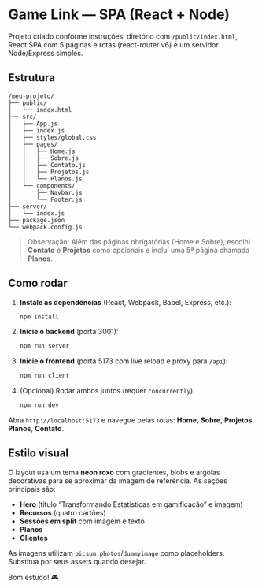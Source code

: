 # Game Link — SPA (React + Node)

Projeto criado conforme instruções: diretório com `/public/index.html`, React SPA com 5 páginas e rotas (react-router v6) e um servidor Node/Express simples.

## Estrutura
```
/meu-projeto/
├── public/
│   └── index.html
├── src/
│   ├── App.js
│   ├── index.js
│   ├── styles/global.css
│   ├── pages/
│   │   ├── Home.js
│   │   ├── Sobre.js
│   │   ├── Contato.js
│   │   ├── Projetos.js
│   │   └── Planos.js
│   └── components/
│       ├── Navbar.js
│       └── Footer.js
├── server/
│   └── index.js
├── package.json
└── webpack.config.js
```

> Observação: Além das páginas obrigatórias (Home e Sobre), escolhi **Contato** e **Projetos** como opcionais e incluí uma 5ª página chamada **Planos**.

## Como rodar
1. **Instale as dependências** (React, Webpack, Babel, Express, etc.):
   ```bash
   npm install
   ```

2. **Inicie o backend** (porta 3001):
   ```bash
   npm run server
   ```

3. **Inicie o frontend** (porta 5173 com live reload e proxy para `/api`):
   ```bash
   npm run client
   ```

4. (Opcional) Rodar ambos juntos (requer `concurrently`):
   ```bash
   npm run dev
   ```

Abra `http://localhost:5173` e navegue pelas rotas: **Home**, **Sobre**, **Projetos**, **Planos**, **Contato**.

## Estilo visual
O layout usa um tema **neon roxo** com gradientes, blobs e argolas decorativas para se aproximar da imagem de referência. As seções principais são:
- **Hero** (título “Transformando Estatísticas em gamificação” e imagem)
- **Recursos** (quatro cartões)
- **Sessões em split** com imagem e texto
- **Planos**
- **Clientes**

As imagens utilizam `picsum.photos`/`dummyimage` como placeholders. Substitua por seus assets quando desejar.

Bom estudo! 🎮